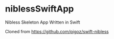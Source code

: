 niblessSwiftApp
===============

Nibless Skeleton App Written in Swift

Cloned from https://github.com/pigoz/swift-nibless

